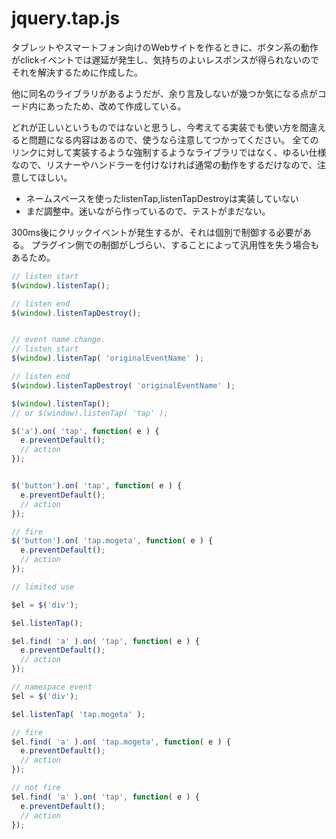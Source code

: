 # jquery.tap.js

タブレットやスマートフォン向けのWebサイトを作るときに、ボタン系の動作がclickイベントでは遅延が発生し、気持ちのよいレスポンスが得られないので
それを解決するために作成した。

他に同名のライブラリがあるようだが、余り言及しないが幾つか気になる点がコード内にあったため、改めて作成している。

どれが正しいというものではないと思うし、今考えてる実装でも使い方を間違えると問題になる内容はあるので、使うなら注意してつかってください。
全てのリンクに対して実装するような強制するようなライブラリではなく、ゆるい仕様なので、リスナーやハンドラーを付けなければ通常の動作をするだけなので、注意してほしい。


* ネームスペースを使ったlistenTap,listenTapDestroyは実装していない
* まだ調整中。迷いながら作っているので、テストがまだない。


300ms後にクリックイベントが発生するが、それは個別で制御する必要がある。
プラグイン側での制御がしづらい、することによって汎用性を失う場合もあるため。


```javascript
// listen start
$(window).listenTap();

// listen end
$(window).listenTapDestroy();


// event name change.
// listen start
$(window).listenTap( 'originalEventName' );

// listen end
$(window).listenTapDestroy( 'originalEventName' );
```

```javascript
$(window).listenTap();
// or $(window).listenTap( 'tap' );

$('a').on( 'tap', function( e ) {
  e.preventDefault();
  // action
});


$('button').on( 'tap', function( e ) {
  e.preventDefault();
  // action
});

// fire
$('button').on( 'tap.mogeta', function( e ) {
  e.preventDefault();
  // action
});
```


```javascript
// limited use

$el = $('div');

$el.listenTap();

$el.find( 'a' ).on( 'tap', function( e ) {
  e.preventDefault();
  // action
});
```


```javascript
// namespace event
$el = $('div');

$el.listenTap( 'tap.mogeta' );

// fire
$el.find( 'a' ).on( 'tap.mogeta', function( e ) {
  e.preventDefault();
  // action
});

// not fire
$el.find( 'a' ).on( 'tap', function( e ) {
  e.preventDefault();
  // action
});
```


